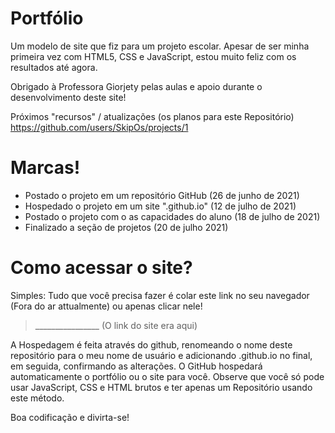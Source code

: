 # Portfólio
Um modelo de site que fiz para um projeto escolar.
Apesar de ser minha primeira vez com HTML5, CSS e JavaScript, estou muito feliz com os resultados até agora.

Obrigado à Professora Giorjety pelas aulas e apoio durante o desenvolvimento deste site!

Próximos "recursos" / atualizações (os planos para este Repositório)
https://github.com/users/SkipOs/projects/1

# Marcas!
- Postado o projeto em um repositório GitHub (26 de junho de 2021)
- Hospedado o projeto em um site ".github.io" (12 de julho de 2021)
- Postado o projeto com o as capacidades do aluno (18 de julho de 2021)
- Finalizado a seção de projetos (20 de julho 2021)

# Como acessar o site?
Simples: Tudo que você precisa fazer é colar este link no seu navegador (Fora do ar attualmente) ou apenas clicar nele!
> ________________ (O link do site era aqui)

A Hospedagem é feita através do github, renomeando o nome deste repositório para o meu nome de usuário e adicionando .github.io no final, em seguida, confirmando as alterações. O GitHub hospedará automaticamente o portfólio ou o site para você. Observe que você só pode usar JavaScript, CSS e HTML brutos e ter apenas um Repositório usando este método.

Boa codificação e divirta-se!

